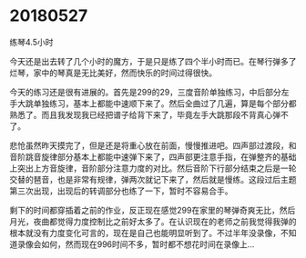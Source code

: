 # 20180527

练琴4.5小时

今天还是出去转了几个小时的魔方，于是只是练了四个半小时而已。在琴行弹多了烂琴，家中的琴真是无比美好，然而快乐的时间过得很快。

今天的练习还是很有进展的。首先是299的29，三度音阶单独练习，中后部分左手大跳单独练习，基本上都能中速顺下来了。然后全曲过了几遍，算是每个部分都熟悉了。而且我发现我已经把谱子给背下来了，毕竟左手大跳那段不背真心弹不了。

悲怆虽然昨天摸完了，但是还是将重心放在前面，慢慢推进吧。四声部过渡段，和音阶跳音旋律部分基本上都能中速弹下来了，四声部更注意手指，在弹整齐的基础上突出上方音旋律，音阶部分注意力度的对比。然后音阶下行部分结束之后是一轮交替的琶音，也是非常有规律，弹两次就记下来了，然后就是慢练。这段过后主题第三次出现，出现后的转调部分也练了一下，暂时不容易合手。

剩下的时间都穿插着之前的作业，反正现在感觉299在家里的琴弹奇爽无比，然后月光，夜曲都觉得力度控制比之前好太多了。在认识现在的老师之前我觉得我弹的根本就没有力度变化可言的，现在是自己也能明显听到了。不过半年没录像，不知道录像会如何，然而现在996时间不多，暂时都不想花时间在录像上...
